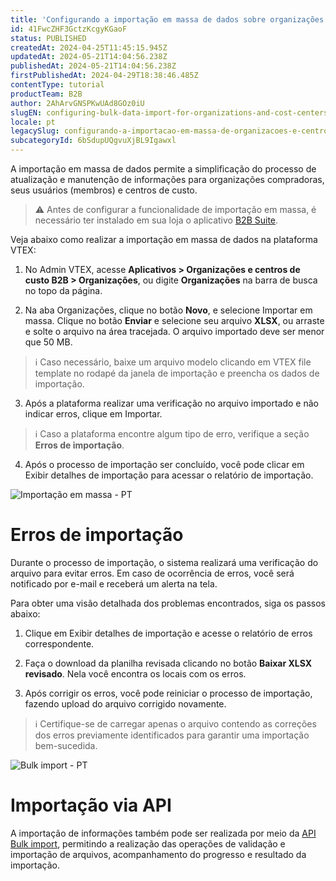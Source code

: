 ```yaml
---
title: 'Configurando a importação em massa de dados sobre organizações e centros de custos '
id: 41FwcZHF3GctzKcgyKGaoF
status: PUBLISHED
createdAt: 2024-04-25T11:45:15.945Z
updatedAt: 2024-05-21T14:04:56.238Z
publishedAt: 2024-05-21T14:04:56.238Z
firstPublishedAt: 2024-04-29T18:38:46.485Z
contentType: tutorial
productTeam: B2B
author: 2AhArvGNSPKwUAd8GOz0iU
slugEN: configuring-bulk-data-import-for-organizations-and-cost-centers
locale: pt
legacySlug: configurando-a-importacao-em-massa-de-organizacoes-e-centros-de-custo
subcategoryId: 6bSdupUQgvuXjBL9Igawxl
---
```


A importação em massa de dados permite a simplificação do processo de atualização e manutenção de informações para organizações compradoras, seus usuários (membros) e centros de custo.

>⚠️ Antes de configurar a funcionalidade de importação em massa, é necessário ter instalado em sua loja o aplicativo [B2B Suite](https://developers.vtex.com/docs/apps/vtex.b2b-suite).

Veja abaixo como realizar a importação em massa de dados na plataforma VTEX:

1. No Admin VTEX, acesse **Aplicativos > Organizações e centros de custo B2B > Organizações**, ou digite **Organizações** na barra de busca no topo da página.

2. Na aba Organizações, clique no botão **Novo**, e selecione Importar em massa. Clique no botão **Enviar** e selecione seu arquivo **XLSX**, ou arraste e solte o arquivo na área tracejada. O arquivo importado deve ser menor que 50 MB.

>ℹ️ Caso necessário, baixe um arquivo modelo clicando em VTEX file template no rodapé da janela de importação e preencha os dados de importação.

<ol start="3">
	<li>Após a plataforma realizar uma verificação no arquivo importado e não indicar erros, clique em Importar.</li>
</ol>

>ℹ️ Caso a plataforma encontre algum tipo de erro, verifique a seção **Erros de importação**.

<ol start="4">
	<li>Após o processo de importação ser concluído, você pode clicar em  Exibir detalhes de importação para acessar o relatório de importação.</li>
</ol>

![Importação em massa - PT](https://images.ctfassets.net/alneenqid6w5/3sWvUytkkonIe01tnvXwpK/5957afd8831ee93e55609e2b55b5b552/Bulk_import_vers_o_original-PT.gif)

# Erros de importação

Durante o processo de importação, o sistema realizará uma verificação do arquivo para evitar erros. Em caso de ocorrência de erros, você será notificado por e-mail e receberá um alerta na tela.

Para obter uma visão detalhada dos problemas encontrados, siga os passos abaixo:

1. Clique em Exibir detalhes de importação e acesse o relatório de erros correspondente.

2. Faça o download da planilha revisada clicando no botão **Baixar XLSX revisado**. Nela você encontra os locais com os erros.

3. Após corrigir os erros, você pode reiniciar o processo de importação, fazendo upload do arquivo corrigido novamente.

>ℹ️ Certifique-se de carregar apenas o arquivo contendo as correções dos erros previamente identificados para garantir uma importação bem-sucedida.

![Bulk import - PT](//images.ctfassets.net/alneenqid6w5/xXZgwvWu4ngsY9D9hjQsO/4ebe7b4b5b1c0d5b2d7feb36134d9a5e/Bulk_import_vers_o_error-gif-PT.gif)

# Importação via API

A importação de informações também pode ser realizada por meio da [API Bulk import](https://developers.vtex.com/docs/api-reference/buyer-organizations?endpoint=overview), permitindo a realização das operações de validação e importação de arquivos, acompanhamento do progresso e resultado da importação.
